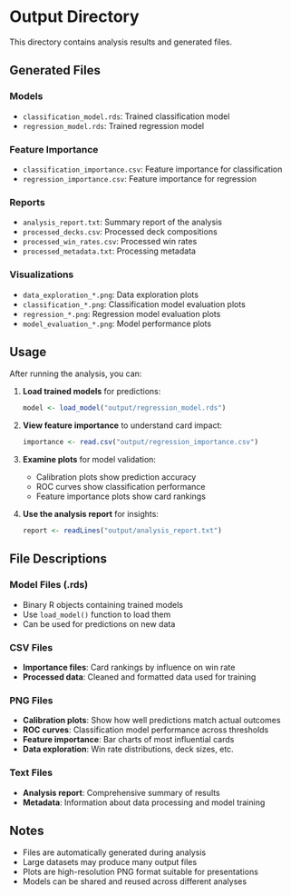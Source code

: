 # Output Directory

This directory contains analysis results and generated files.

## Generated Files

### Models
- `classification_model.rds`: Trained classification model
- `regression_model.rds`: Trained regression model

### Feature Importance
- `classification_importance.csv`: Feature importance for classification
- `regression_importance.csv`: Feature importance for regression

### Reports
- `analysis_report.txt`: Summary report of the analysis
- `processed_decks.csv`: Processed deck compositions
- `processed_win_rates.csv`: Processed win rates
- `processed_metadata.txt`: Processing metadata

### Visualizations
- `data_exploration_*.png`: Data exploration plots
- `classification_*.png`: Classification model evaluation plots
- `regression_*.png`: Regression model evaluation plots
- `model_evaluation_*.png`: Model performance plots

## Usage

After running the analysis, you can:

1. **Load trained models** for predictions:
   ```r
   model <- load_model("output/regression_model.rds")
   ```

2. **View feature importance** to understand card impact:
   ```r
   importance <- read.csv("output/regression_importance.csv")
   ```

3. **Examine plots** for model validation:
   - Calibration plots show prediction accuracy
   - ROC curves show classification performance
   - Feature importance plots show card rankings

4. **Use the analysis report** for insights:
   ```r
   report <- readLines("output/analysis_report.txt")
   ```

## File Descriptions

### Model Files (.rds)
- Binary R objects containing trained models
- Use `load_model()` function to load them
- Can be used for predictions on new data

### CSV Files
- **Importance files**: Card rankings by influence on win rate
- **Processed data**: Cleaned and formatted data used for training

### PNG Files
- **Calibration plots**: Show how well predictions match actual outcomes
- **ROC curves**: Classification model performance across thresholds
- **Feature importance**: Bar charts of most influential cards
- **Data exploration**: Win rate distributions, deck sizes, etc.

### Text Files
- **Analysis report**: Comprehensive summary of results
- **Metadata**: Information about data processing and model training

## Notes

- Files are automatically generated during analysis
- Large datasets may produce many output files
- Plots are high-resolution PNG format suitable for presentations
- Models can be shared and reused across different analyses 